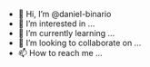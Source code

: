- 👋 Hi, I’m @daniel-binario
- 👀 I’m interested in ...
- 🌱 I’m currently learning ...
- 💞️ I’m looking to collaborate on ...
- 📫 How to reach me ...

<!---
daniel-binario/daniel-binario is a ✨ special ✨ repository because its `README.md` (this file) appears on your GitHub profile.
You can click the Preview link to take a look at your changes.
--->
